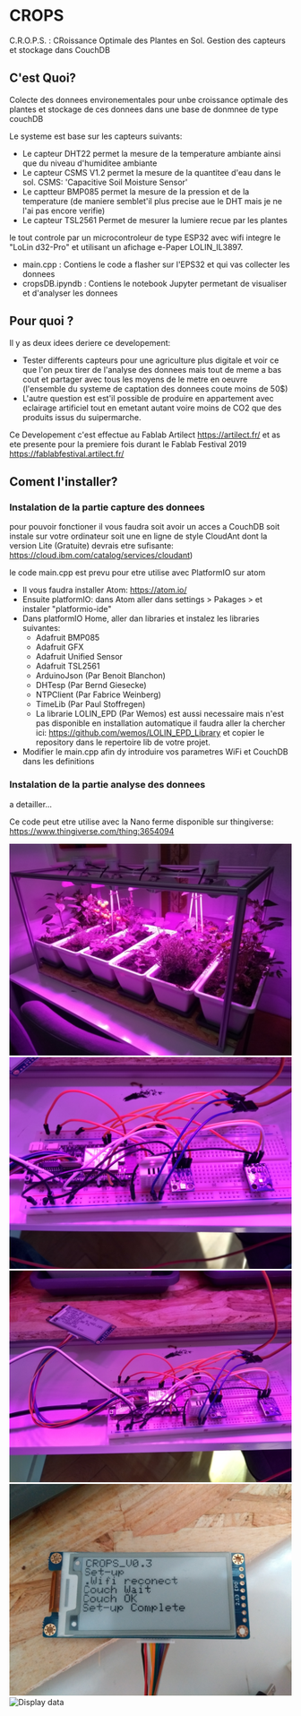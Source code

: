 # CROPS
C.R.O.P.S. : CRoissance Optimale des Plantes en Sol. Gestion des capteurs et stockage dans CouchDB

## C'est Quoi?
Colecte des donnees environementales pour unbe croissance optimale des plantes
et stockage de ces donnees dans une base de donmnee de type couchDB

Le systeme est base sur les capteurs suivants:
 - Le capteur DHT22 permet la mesure de la temperature ambiante
   ainsi que du niveau d'humiditee ambiante
 - Le capteur CSMS V1.2 permet la mesure de la quantitee d'eau dans le sol.
   CSMS: 'Capacitive Soil Moisture Sensor'
 - Le captteur BMP085 permet la mesure de la pression et de la temperature
   (de maniere semblet'il plus precise aue le DHT mais je ne l'ai pas encore verifie)
 - Le capteur TSL2561 Permet de mesurer la lumiere recue par les plantes
 
 le tout controle par un microcontroleur de type ESP32 avec wifi integre le "LoLin d32-Pro" et utilisant un afichage e-Paper LOLIN_IL3897.
 
 - main.cpp       : Contiens le code a flasher sur l'EPS32 et qui vas collecter les donnees
 - cropsDB.ipyndb : Contiens le notebook Jupyter permetant de visualiser et d'analyser les donnees
 
## Pour quoi ?
Il y as deux idees deriere ce developement:
- Tester differents capteurs pour une agriculture plus digitale et voir ce que l'on peux tirer de l'analyse des donnees mais tout de meme a bas cout et partager avec tous les moyens de le metre en oeuvre (l'ensemble du systeme de captation des donnees coute moins de 50$)
- L'autre question est est'il possible de produire en appartement avec eclairage artificiel tout en emetant autant voire moins de CO2 que des produits issus du suipermarche.

Ce Developement c'est effectue au Fablab Artilect https://artilect.fr/ et as ete presente pour la premiere fois durant le Fablab Festival 2019 https://fablabfestival.artilect.fr/
 
## Coment l'installer?

### Instalation de la partie capture des donnees
pour pouvoir fonctioner il vous faudra soit avoir un acces a CouchDB soit instale sur votre ordinateur soit une en ligne de style CloudAnt dont la version Lite (Gratuite) devrais etre sufisante: https://cloud.ibm.com/catalog/services/cloudant) 

le code main.cpp est prevu pour etre utilise avec PlatformIO sur atom
* Il vous faudra installer Atom: https://atom.io/
* Ensuite platformIO: dans Atom aller dans settings > Pakages > et instaler "platformio-ide"
* Dans platformIO Home, aller dan libraries et instalez les libraries suivantes:
  * Adafruit BMP085 
  * Adafruit GFX
  * Adafruit Unified Sensor
  * Adafruit TSL2561
  * ArduinoJson (Par Benoit Blanchon)
  * DHTesp (Par Bernd Giesecke)
  * NTPClient (Par Fabrice Weinberg)
  * TimeLib (Par Paul Stoffregen)
  * La librarie LOLIN_EPD (Par Wemos) est aussi necessaire mais n'est pas disponible en installation automatique il faudra aller la chercher ici: https://github.com/wemos/LOLIN_EPD_Library et copier le repository dans le repertoire lib de votre projet.
* Modifier le main.cpp afin dy introduire vos parametres WiFi et CouchDB dans les definitions 
 
### Instalation de la partie analyse des donnees
a detailler...
 
Ce code peut etre utilise avec la Nano ferme disponible sur thingiverse: https://www.thingiverse.com/thing:3654094

![NanoFarm Picture](https://github.com/kolergy/CROPS/blob/master/IMG_20190528_093121088.jpg)
![Sensor Board Layout1](https://github.com/kolergy/CROPS/blob/master/IMG_20190604_190130655_HDR.jpg)
![Sensor Board Layout2](https://github.com/kolergy/CROPS/blob/master/IMG_20190604_190144534_HDR.jpg)
![Display initial set-up](https://github.com/kolergy/CROPS/blob/master/IMG_20190604_190254926.jpg)
![Display data](https://github.com/kolergy/CROPS/blob/master/IMG_20190604_195025825.png)
